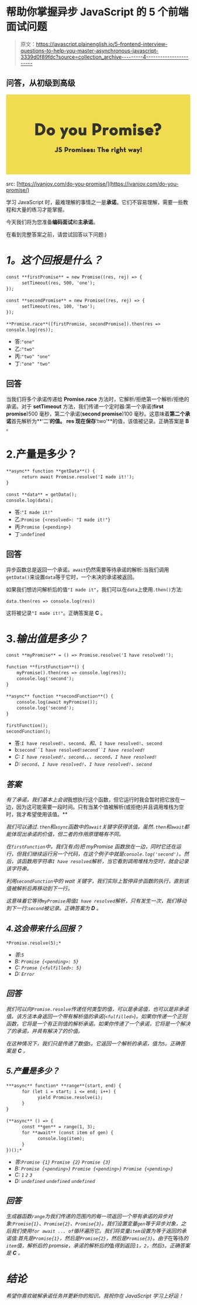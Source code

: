 # 帮助你掌握异步 JavaScript 的 5 个前端面试问题

> 原文：<https://javascript.plainenglish.io/5-frontend-interview-questions-to-help-you-master-asynchronous-javascript-3339d0f89fdc?source=collection_archive---------4----------------------->

## 问答，从初级到高级

![](img/5e407ce4f49e6c4e5459125d565f1e41.png)

src: [https://ivanjov.com/do-you-promise/](https://ivanjov.com/do-you-promise/)

学习 JavaScript 时，最难理解的事情之一是**承诺**。它们不容易理解，需要一些教程和大量的练习才能掌握。

今天我们将为您准备**编码面试**和**主承诺**。

在看到完整答案之前，请尝试回答以下问题:)

# *1。这个回报是什么？*

```
const **firstPromise** = new Promise((res, rej) => {
      setTimeout(res, 500, 'one');
});

const **secondPromise** = new Promise((res, rej) => {
      setTimeout(res, 100, 'two');
});

**Promise.race**([firstPromise, secondPromise]).then(res => console.log(res));
```

*   答:`"one"`
*   乙:`"two"`
*   丙:`"two" "one"`
*   丁:`"one" "two"`

## **回答**

当我们将多个承诺传递给 **Promise.race** 方法时，它解析/拒绝第一个解析/拒绝的承诺。对于 **setTimeout** 方法，我们传递一个定时器:第一个承诺(**first promise**)500 毫秒，第二个承诺(**second promise**)100 毫秒。这意味着**第二个承诺**首先解析为**‘二’**的值。 **res** 现在保存**‘two’**的值，该值被记录。正确答案是 **B** 。

# 2.产量是多少？

```
**async** function **getData**() {
      return await Promise.resolve('I made it!');
}

const **data** = getData();
console.log(data);
```

*   答:`"I made it!"`
*   乙:`Promise {<resolved>: "I made it!"}`
*   丙:`Promise {<pending>}`
*   丁:`undefined`

## **回答**

异步函数总是返回一个承诺。`await`仍然需要等待承诺的解析:当我们调用`getData()`来设置`data`等于它时，一个未决的承诺被返回。

如果我们想访问解析后的值`"I made it"`，我们可以在`data`上使用`.then()`方法:

```
data.then(res => console.log(res))
```

这将被记录`"I made it!"`。正确答案是 **C** 。

# 3.*输出值是多少？*

```
const **myPromise** = () => Promise.resolve('I have resolved!');

function **firstFunction**() {
    myPromise().then(res => console.log(res));
    console.log('second');
}

**async** function **secondFunction**() {
    console.log(await myPromise());
    console.log('second');
}

firstFunction();
secondFunction();
```

*   答:`I have resolved!`、`second`、*和*、`I have resolved!`、`second`
*   b:`second``I have resolved!`*`second``I have resolved!`*
*   *C: `I have resolved!`、`second`、*、*、`second`、`I have resolved!`*
*   *D: `second`、`I have resolved!`、`I have resolved!`、`second`*

## ***答案***

*有了承诺，我们基本上会说*我想执行这个函数，但它运行时我会暂时把它放在一边，因为这可能需要一段时间。只有当某个值被解析(或拒绝)并且调用堆栈为空时，我才希望使用该值。**

*我们可以通过`.then`和`async`函数中的`await`关键字获得该值。虽然`.then`和`await`都能体现出承诺的价值，但二者的作用原理略有不同。*

*在`firstFunction`中，我们(有点)把 myPromise 函数放在一边，同时它还在运行，但我们继续运行另一个代码，在这个例子中就是`console.log('second')`。然后，该函数用字符串`I have resolved`解析，当它看到调用堆栈为空时，就会记录该字符串。*

*利用`secondFunction`中的 wait 关键字，我们实际上暂停异步函数的执行，直到该值被解析后再移动到下一行。*

*这意味着它等待`myPromise`用值`I have resolved`解析，只有发生一次，我们移动到下一行:`second`被记录。正确答案为 **D** 。*

## *4.*这会带来什么回报？**

```
*Promise.resolve(5);*
```

*   *答:`5`*
*   *B: `Promise {<pending>: 5}`*
*   *C: `Promse {<fulfilled>: 5}`*
*   *D: `Error`*

## ***回答***

*我们可以向`Promise.resolve`传递任何类型的值，可以是承诺值，也可以是非承诺值。该方法本身返回一个带有解析值的承诺(`<fulfilled>`)。如果你传递一个正则函数，它将是一个有正则值的解析承诺。如果你传递了一个承诺，它将是一个解决了的承诺，并具有解决了的价值。*

*在这种情况下，我们只是传递了数值`5`。它返回一个解析的承诺，值为`5`。正确答案是 **C** 。*

## *5.产量是多少？*

```
***async** function* **range**(start, end) {
      for (let i = start; i <= end; i++) {
            yield Promise.resolve(i);
      }
}

(**async** () => {
      const **gen** = range(1, 3);
      for **await** (const item of gen) {
            console.log(item);
      }
})();*
```

*   *答:`Promise {1}` `Promise {2}` `Promise {3}`*
*   *B: `Promise {<pending>}` `Promise {<pending>}` `Promise {<pending>}`*
*   *C: `1` `2` `3`*
*   *D: `undefined` `undefined` `undefined`*

## ***回答***

*生成器函数`range`为我们传递的范围内的每一项返回一个带有承诺的异步对象:`Promise{1}`、`Promise{2}`、`Promise{3}`。我们设置变量`gen`等于异步对象，之后我们使用`for await ... of`循环遍历它。我们将变量`item`设置为等于返回的承诺值:首先是`Promise{1}`，然后是`Promise{2}`，然后是`Promise{3}`。由于*在等待*的`item`值，解析后的 promsie，承诺的解析后的*值*得到返回:`1`，`2`，然后`3`。正确答案是 **C** 。*

# *结论*

*希望你喜欢破解承诺任务并更新你的知识。我祝你在 JavaScript 学习上好运！*